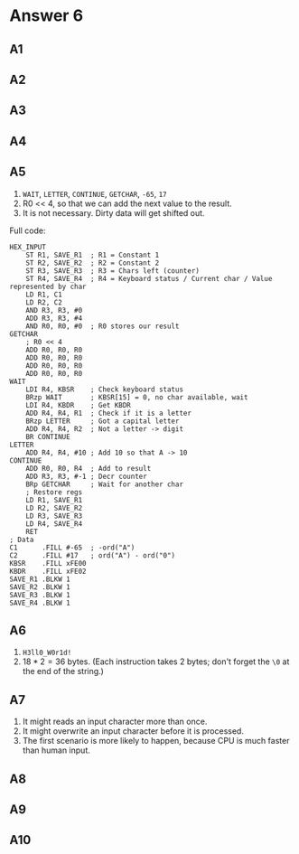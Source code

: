 # Answer 6

## A1

## A2

## A3

## A4

## A5

1. `WAIT`, `LETTER`, `CONTINUE`, `GETCHAR`, `-65`, `17`
2. R0 << 4, so that we can add the next value to the result.
3. It is not necessary. Dirty data will get shifted out.

Full code:

```assembly
HEX_INPUT
    ST R1, SAVE_R1  ; R1 = Constant 1
    ST R2, SAVE_R2  ; R2 = Constant 2
    ST R3, SAVE_R3  ; R3 = Chars left (counter)
    ST R4, SAVE_R4  ; R4 = Keyboard status / Current char / Value represented by char
    LD R1, C1
    LD R2, C2
    AND R3, R3, #0
    ADD R3, R3, #4
    AND R0, R0, #0  ; R0 stores our result
GETCHAR
    ; R0 << 4
    ADD R0, R0, R0
    ADD R0, R0, R0
    ADD R0, R0, R0
    ADD R0, R0, R0
WAIT
    LDI R4, KBSR    ; Check keyboard status
    BRzp WAIT       ; KBSR[15] = 0, no char available, wait
    LDI R4, KBDR    ; Get KBDR
    ADD R4, R4, R1  ; Check if it is a letter
    BRzp LETTER     ; Got a capital letter
    ADD R4, R4, R2  ; Not a letter -> digit
    BR CONTINUE
LETTER
    ADD R4, R4, #10 ; Add 10 so that A -> 10
CONTINUE
    ADD R0, R0, R4  ; Add to result
    ADD R3, R3, #-1 ; Decr counter
    BRp GETCHAR     ; Wait for another char
    ; Restore regs
    LD R1, SAVE_R1
    LD R2, SAVE_R2
    LD R3, SAVE_R3
    LD R4, SAVE_R4
    RET
; Data
C1      .FILL #-65  ; -ord("A")
C2      .FILL #17   ; ord("A") - ord("0")
KBSR    .FILL xFE00
KBDR    .FILL xFE02
SAVE_R1 .BLKW 1
SAVE_R2 .BLKW 1
SAVE_R3 .BLKW 1
SAVE_R4 .BLKW 1
```

## A6

1. `H3ll0_W0r1d!`
2. $18*2=36$ bytes. (Each instruction takes 2 bytes; don't forget the `\0` at the end of the string.)

## A7

1. It might reads an input character more than once.
2. It might overwrite an input character before it is processed.
3. The first scenario is more likely to happen, because CPU is much faster than human input.

## A8

## A9

## A10
